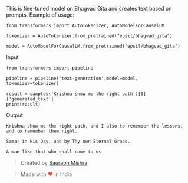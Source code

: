 This is fine-tuned model on Bhagvad Gita and creates text based on prompts.
Example of usage:

```
from transformers import AutoTokenizer, AutoModelForCausalLM

tokenizer = AutoTokenizer.from_pretrained("epsil/bhagvad_gita")

model = AutoModelForCausalLM.from_pretrained("epsil/bhagvad_gita")

```
Input
```
from transformers import pipeline

pipeline = pipeline('text-generation',model=model, tokenizer=tokenizer)

result = samples('Krishna show me the right path')[0]['generated_text']
print(result)

```

Output
```
Krishna show me the right path, and I also to remember the lessons, and to remember them right.

Sama! in His Day, and by Thy own Eternal Grace.

A man like that who shall come to us

```

> Created by [Saurabh Mishra](https://www.linkedin.com/in/saurabh-mishra-12b5a1216/)

> Made with <span style="color: #e25555;">&hearts;</span> in India

